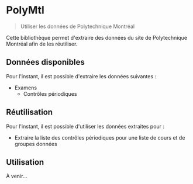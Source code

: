 # PolyMtl
> Utiliser les données de Polytechnique Montréal

Cette bibliothèque permet d'extraire des données du site de Polytechnique Montréal afin de les réutiliser.

## Données disponibles

Pour l'instant, il est possible d'extraire les données suivantes :

- Examens
  - Contrôles périodiques

## Réutilisation

Pour l'instant, il est possible d'utiliser les données extraites pour :

- Extraire la liste des contrôles périodiques pour une liste de cours et de groupes données

## Utilisation

À venir...